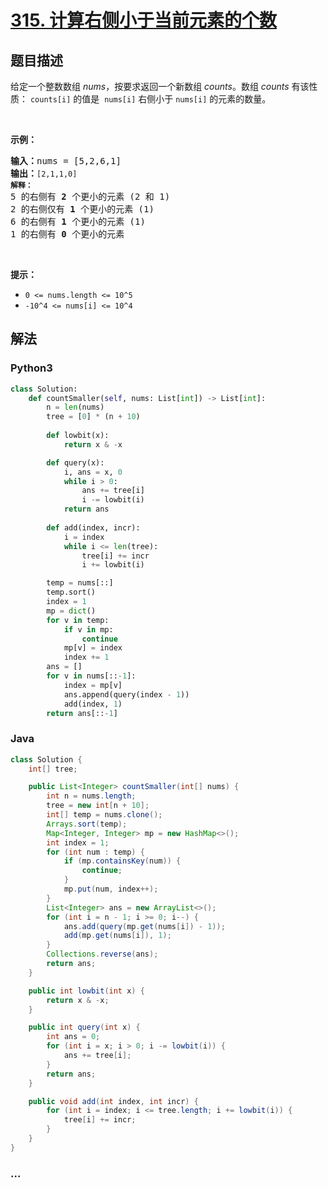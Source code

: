 # [315. 计算右侧小于当前元素的个数](https://leetcode-cn.com/problems/count-of-smaller-numbers-after-self)



## 题目描述

<!-- 这里写题目描述 -->

<p>给定一个整数数组 <em>nums</em>，按要求返回一个新数组&nbsp;<em>counts</em>。数组 <em>counts</em> 有该性质： <code>counts[i]</code> 的值是&nbsp; <code>nums[i]</code> 右侧小于&nbsp;<code>nums[i]</code> 的元素的数量。</p>

<p>&nbsp;</p>

<p><strong>示例：</strong></p>

<pre><strong>输入：</strong>nums = [5,2,6,1]
<strong>输出：</strong><code>[2,1,1,0] 
<strong>解释：</strong></code>
5 的右侧有 <strong>2 </strong>个更小的元素 (2 和 1)
2 的右侧仅有 <strong>1 </strong>个更小的元素 (1)
6 的右侧有 <strong>1 </strong>个更小的元素 (1)
1 的右侧有 <strong>0 </strong>个更小的元素
</pre>

<p>&nbsp;</p>

<p><strong>提示：</strong></p>

<ul>
	<li><code>0 &lt;= nums.length &lt;= 10^5</code></li>
	<li><code>-10^4&nbsp;&lt;= nums[i] &lt;= 10^4</code></li>
</ul>


## 解法

<!-- 这里可写通用的实现逻辑 -->

<!-- tabs:start -->

### **Python3**

<!-- 这里可写当前语言的特殊实现逻辑 -->

```python
class Solution:
    def countSmaller(self, nums: List[int]) -> List[int]:
        n = len(nums)
        tree = [0] * (n + 10)
        
        def lowbit(x):
            return x & -x

        def query(x):
            i, ans = x, 0
            while i > 0:
                ans += tree[i]
                i -= lowbit(i)
            return ans
        
        def add(index, incr):
            i = index
            while i <= len(tree):
                tree[i] += incr
                i += lowbit(i)

        temp = nums[::]
        temp.sort()
        index = 1
        mp = dict()
        for v in temp:
            if v in mp:
                continue
            mp[v] = index
            index += 1
        ans = []
        for v in nums[::-1]:
            index = mp[v]
            ans.append(query(index - 1))
            add(index, 1)
        return ans[::-1]
```

### **Java**

<!-- 这里可写当前语言的特殊实现逻辑 -->

```java
class Solution {
    int[] tree;

    public List<Integer> countSmaller(int[] nums) {
        int n = nums.length;
        tree = new int[n + 10];
        int[] temp = nums.clone();
        Arrays.sort(temp);
        Map<Integer, Integer> mp = new HashMap<>();
        int index = 1;
        for (int num : temp) {
            if (mp.containsKey(num)) {
                continue;
            }
            mp.put(num, index++);
        }
        List<Integer> ans = new ArrayList<>();
        for (int i = n - 1; i >= 0; i--) {
            ans.add(query(mp.get(nums[i]) - 1));
            add(mp.get(nums[i]), 1);
        }
        Collections.reverse(ans);
        return ans;
    }

    public int lowbit(int x) {
        return x & -x;
    }

    public int query(int x) {
        int ans = 0;
        for (int i = x; i > 0; i -= lowbit(i)) {
            ans += tree[i];
        }
        return ans;
    }

    public void add(int index, int incr) {
        for (int i = index; i <= tree.length; i += lowbit(i)) {
            tree[i] += incr;
        }
    }
}
```

### **...**

```

```

<!-- tabs:end -->
